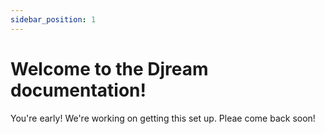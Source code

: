 ```yaml
---
sidebar_position: 1
---
```


# Welcome to the Djream documentation!

You're early! We're working on getting this set up. Pleae come back soon!
